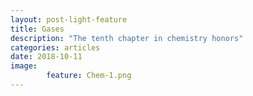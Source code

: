 ```yaml
---
layout: post-light-feature
title: Gases
description: "The tenth chapter in chemistry honors"
categories: articles
date: 2018-10-11
image:
        feature: Chem-1.png
---
```

